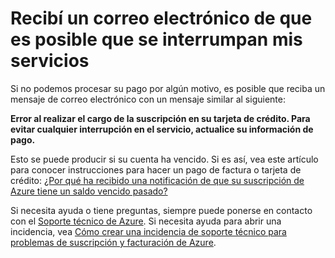 <properties
	pageTitle="Recibí un correo electrónico de que es posible que se interrumpan mis servicios | Microsoft Azure"
	description="Describe cómo resolver el problema cuando no se puede realizar el cobro de su suscripción en su tarjeta de crédito."
	services="billing"
	documentationCenter=""
	authors="genlin"
	manager="jarrettr"
	editor="na"
	tags="billing"
	/>

<tags
	ms.service="billing"
	ms.workload="na"
	ms.tgt_pltfrm="na"
	ms.devlang="na"
	ms.topic="article"
	ms.date="11/26/2015"
	ms.author="genli"/>

# Recibí un correo electrónico de que es posible que se interrumpan mis servicios

Si no podemos procesar su pago por algún motivo, es posible que reciba un mensaje de correo electrónico con un mensaje similar al siguiente:

**Error al realizar el cargo de la suscripción en su tarjeta de crédito. Para evitar cualquier interrupción en el servicio, actualice su información de pago.**

Esto se puede producir si su cuenta ha vencido. Si es así, vea este artículo para conocer instrucciones para hacer un pago de factura o tarjeta de crédito: [¿Por qué ha recibido una notificación de que su suscripción de Azure tiene un saldo vencido pasado?](../billing-azure-subscription-past-due-balance.md)

Si necesita ayuda o tiene preguntas, siempre puede ponerse en contacto con el [Soporte técnico de Azure](https://portal.azure.com/#blade/Microsoft_Azure_Support/HelpAndSupportBlade). Si necesita ayuda para abrir una incidencia, vea [Cómo crear una incidencia de soporte técnico para problemas de suscripción y facturación de Azure](../billing-how-to-create-billing-support-ticket.md).

<!---HONumber=AcomDC_1203_2015-->